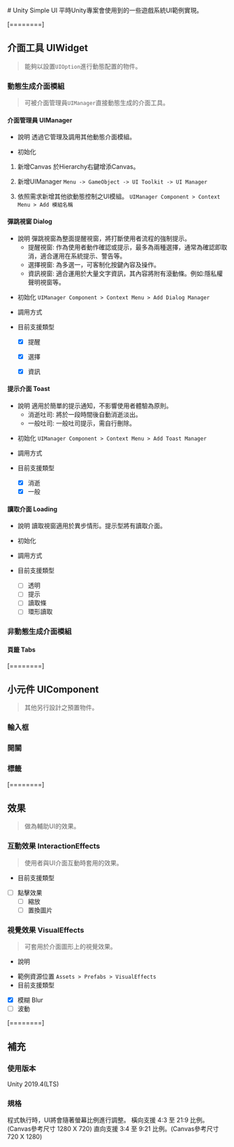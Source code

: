 ﻿﻿# Unity Simple UI
平時Unity專案會使用到的一些遊戲系統UI範例實現。



[========]

## 介面工具 UIWidget
> 能夠以設置`UIOption`進行動態配置的物件。

### 動態生成介面模組
> 可被介面管理員`UIManager`直接動態生成的介面工具。

#### 介面管理員 UIManager

+ 說明
透過它管理及調用其他動態介面模組。

* 初始化
 1. 新增Canvas
於Hierarchy右鍵增添Canvas。

 2. 新增UIManager
`Menu -> GameObject -> UI Toolkit -> UI Manager`

 3. 依照需求新增其他欲動態控制之UI模組。
`UIManager Component > Context Menu > Add 模組名稱`

#### 彈跳視窗 Dialog

+ 說明
彈跳視窗為整面提醒視窗，將打斷使用者流程的強制提示。
	+ 提醒視窗: 作為使用者動作確認或提示，最多為兩種選擇，通常為確認即取消，適合運用在系統提示、警告等。
	+ 選擇視窗: 為多選一，可客制化按鍵內容及操作。
	+ 資訊視窗: 適合運用於大量文字資訊，其內容將附有滾動條。例如:隱私權聲明視窗等。

* 初始化
`UIManager Component > Context Menu > Add Dialog Manager`

* 調用方式

* 目前支援類型
	- [x] 提醒
	- [x] 選擇
	- [x] 資訊



#### 提示介面 Toast
+ 說明
適用於簡單的提示通知，不影響使用者體驗為原則。
	+ 消逝吐司: 將於一段時間後自動消逝淡出。
	+ 一般吐司: 一般吐司提示，需自行刪除。

* 初始化
`UIManager Component > Context Menu > Add Toast Manager`

* 調用方式

* 目前支援類型
	- [x] 消逝
	- [x] 一般

#### 讀取介面 Loading
+ 說明
讀取視窗適用於異步情形。提示型將有讀取介面。

* 初始化

* 調用方式

* 目前支援類型
	- [ ] 透明
	- [ ] 提示
	- [ ] 讀取條
	- [ ] 環形讀取

### 非動態生成介面模組

#### 頁籤 Tabs

[========]

## 小元件 UIComponent
> 其他另行設計之預置物件。

### 輸入框
### 開關
### 標籤
[========]

## 效果
> 做為輔助UI的效果。

### 互動效果 InteractionEffects
> 使用者與UI介面互動時套用的效果。

* 目前支援類型
- [ ] 點擊效果
    - [ ] 縮放
    - [ ] 置換圖片

### 視覺效果 VisualEffects
> 可套用於介面圖形上的視覺效果。

+ 說明

* 範例資源位置
`Assets > Prefabs > VisualEffects`
* 目前支援類型
- [x] 模糊 Blur
- [ ] 波動

[========]

## 補充

### 使用版本
Unity 2019.4(LTS)
### 規格
程式執行時，UI將會隨著螢幕比例進行調整。
橫向支援 4:3 至 21:9 比例。(Canvas參考尺寸 1280 X 720)
直向支援 3:4 至 9:21 比例。(Canvas參考尺寸 720 X 1280)

